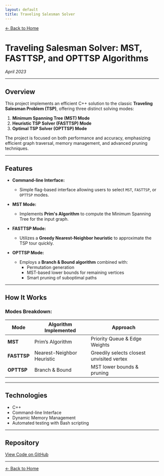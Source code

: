 ```yaml
---
layout: default
title: Traveling Salesman Solver
---
```


[← Back to Home](../index.html)

# Traveling Salesman Solver: MST, FASTTSP, and OPTTSP Algorithms  
*April 2023*

---

## Overview

This project implements an efficient C++ solution to the classic **Traveling Salesman Problem (TSP)**, offering three distinct solving modes:

1. **Minimum Spanning Tree (MST) Mode**  
2. **Heuristic TSP Solver (FASTTSP) Mode**  
3. **Optimal TSP Solver (OPTTSP) Mode**

The project is focused on both performance and accuracy, emphasizing efficient graph traversal, memory management, and advanced pruning techniques.

---

## Features
- **Command-line Interface:**  
  - Simple flag-based interface allowing users to select `MST`, `FASTTSP`, or `OPTTSP` modes.
  
- **MST Mode:**  
  - Implements **Prim's Algorithm** to compute the Minimum Spanning Tree for the input graph.
  
- **FASTTSP Mode:**  
  - Utilizes a **Greedy Nearest-Neighbor heuristic** to approximate the TSP tour quickly.
  
- **OPTTSP Mode:**  
  - Employs a **Branch & Bound algorithm** combined with:
    - Permutation generation
    - MST-based lower bounds for remaining vertices
    - Smart pruning of suboptimal paths

---

## How It Works

### Modes Breakdown:
| Mode      | Algorithm Implemented | Approach |
|----------|----------------------|---------|
| **MST**      | Prim’s Algorithm | Priority Queue & Edge Weights |
| **FASTTSP**  | Nearest-Neighbor Heuristic | Greedily selects closest unvisited vertex |
| **OPTTSP**   | Branch & Bound | MST lower bounds & pruning |

---

## Technologies
- C++
- Command-line Interface
- Dynamic Memory Management
- Automated testing with Bash scripting

---

## Repository
[View Code on GitHub](https://github.com/will51mps0n/tsp_solver)

---

[← Back to Home](../index.html)